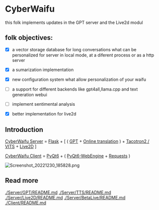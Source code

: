 # CyberWaifu

this folk implements updates in the GPT server and the Live2d modul


## folk objectives:

- [x] a vector storage database for long conversations what can be personalized for server in local mode, at a diferent process or as a http server
- [x] a sumarization implementation
- [x] new configuration system what allow personalization of your waifu
- [ ] a support for different backends like gpt4all,llama.cpp and text generation webui
- [ ] implement sentimental analysis
- [x] better implementation for live2d


## Introduction

[CyberWaifu Server](https://github.com/jieran233/CyberWaifu/blob/main/Server) = [Flask](https://flask.palletsprojects.com) + [ ( [GPT](https://github.com/jieran233/CyberWaifu) + [Online translation](https://github.com/Animenosekai/translate) ) + [Tacotron2 / VITS](https://github.com/luoyily/MoeTTS) + [Live2D](https://github.com/jieran233/CyberWaifu/blob/main/Server/Live2D) ]

[CyberWaifu Client](https://github.com/jieran233/CyberWaifu/blob/main/Client) = [PyQt6](https://pypi.org/project/PyQt6/) + ( [PyQt6-WebEngine](https://pypi.org/project/PyQt6-WebEngine/) + [Requests](https://requests.readthedocs.io/) )

![Screenshot_20221230_185828.png](https://s2.loli.net/2022/12/30/qBkD4s5wIOdLhgS.png)

## Read more

[./Server/GPT/README.md](https://github.com/CeramicCodes2/CyberWaifu/tree/main/Server/README.md)
[./Server/TTS/README.md](https://github.com/jieran233/CyberWaifu/blob/main/Server/TTS/README.md)
[./Server/Live2D/README.md](https://github.com/jieran233/CyberWaifu/blob/main/Server/Live2D/README.md)
[./Server/BetaLive/README.md](https://github.com/CeramicCodes2/CyberWaifu/tree/main/Server/BetaLive/README.md)
[./Client/README.md](https://github.com/jieran233/CyberWaifu/blob/main/Client/README.md)
